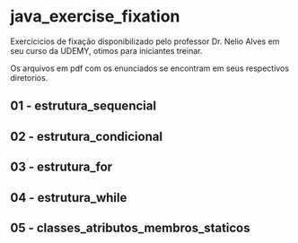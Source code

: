 # java_exercise_fixation

Exercicicios de fixação disponibilizado pelo professor Dr. Nelio Alves em seu curso da UDEMY, otimos para iniciantes treinar.

Os arquivos em pdf com os enunciados se encontram em seus respectivos diretorios.

## 01 - estrutura_sequencial

## 02 - estrutura_condicional

## 03 - estrutura_for

## 04 - estrutura_while

## 05 - classes_atributos_membros_staticos
